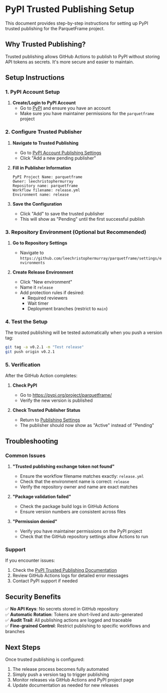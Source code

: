 # PyPI Trusted Publishing Setup

This document provides step-by-step instructions for setting up PyPI trusted publishing for the ParquetFrame project.

## Why Trusted Publishing?

Trusted publishing allows GitHub Actions to publish to PyPI without storing API tokens as secrets. It's more secure and easier to maintain.

## Setup Instructions

### 1. PyPI Account Setup

1. **Create/Login to PyPI Account**
   - Go to [PyPI](https://pypi.org) and ensure you have an account
   - Make sure you have maintainer permissions for the `parquetframe` project

### 2. Configure Trusted Publisher

1. **Navigate to Trusted Publishing**
   - Go to [PyPI Account Publishing Settings](https://pypi.org/manage/account/publishing/)
   - Click "Add a new pending publisher"

2. **Fill in Publisher Information**
   ```
   PyPI Project Name: parquetframe
   Owner: leechristophermurray
   Repository name: parquetframe  
   Workflow filename: release.yml
   Environment name: release
   ```

3. **Save the Configuration**
   - Click "Add" to save the trusted publisher
   - This will show as "Pending" until the first successful publish

### 3. Repository Environment (Optional but Recommended)

1. **Go to Repository Settings**
   - Navigate to `https://github.com/leechristophermurray/parquetframe/settings/environments`

2. **Create Release Environment**
   - Click "New environment"  
   - Name it `release`
   - Add protection rules if desired:
     - Required reviewers
     - Wait timer
     - Deployment branches (restrict to `main`)

### 4. Test the Setup

The trusted publishing will be tested automatically when you push a version tag:

```bash
git tag -a v0.2.1 -m "Test release"
git push origin v0.2.1
```

### 5. Verification

After the GitHub Action completes:

1. **Check PyPI**
   - Go to https://pypi.org/project/parquetframe/
   - Verify the new version is published

2. **Check Trusted Publisher Status**
   - Return to [Publishing Settings](https://pypi.org/manage/account/publishing/)
   - The publisher should now show as "Active" instead of "Pending"

## Troubleshooting

### Common Issues

1. **"Trusted publishing exchange token not found"**
   - Ensure the workflow filename matches exactly: `release.yml`
   - Check that the environment name is correct: `release`
   - Verify the repository owner and name are exact matches

2. **"Package validation failed"**
   - Check the package build logs in GitHub Actions
   - Ensure version numbers are consistent across files

3. **"Permission denied"**
   - Verify you have maintainer permissions on the PyPI project
   - Check that the GitHub repository settings allow Actions to run

### Support

If you encounter issues:

1. Check the [PyPI Trusted Publishing Documentation](https://docs.pypi.org/trusted-publishers/)
2. Review GitHub Actions logs for detailed error messages
3. Contact PyPI support if needed

## Security Benefits

✅ **No API Keys**: No secrets stored in GitHub repository  
✅ **Automatic Rotation**: Tokens are short-lived and auto-generated  
✅ **Audit Trail**: All publishing actions are logged and traceable  
✅ **Fine-grained Control**: Restrict publishing to specific workflows and branches  

## Next Steps

Once trusted publishing is configured:

1. The release process becomes fully automated
2. Simply push a version tag to trigger publishing
3. Monitor releases via GitHub Actions and PyPI project page
4. Update documentation as needed for new releases